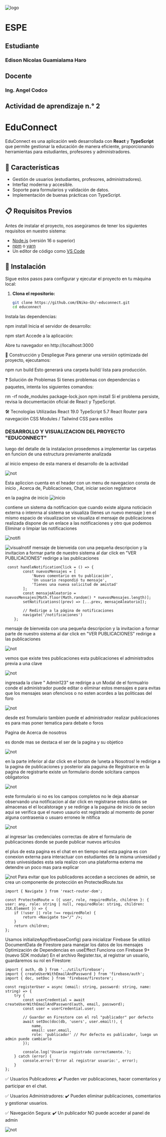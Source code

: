 ![logo](public/images/espe.jpg)

# ESPE

## Estudiante
### Edison Nicolas Guamialama Haro

## Docente
### Ing. Angel Codco


## Actividad de aprendizaje n.° 2

# EduConnect

EduConnect es una aplicación web desarrollada con **React** y **TypeScript** que permite gestionar la educación de manera eficiente, proporcionando herramientas para estudiantes, profesores y administradores.

## 📌 Características

- Gestión de usuarios (estudiantes, profesores, administradores).
- Interfaz moderna y accesible.
- Soporte para formularios y validación de datos.
- Implementación de buenas prácticas con TypeScript.

## 📋 Requisitos Previos

Antes de instalar el proyecto, nos asegúramos de tener los siguientes requisitos en nuestro sistema:

- [Node.js](https://nodejs.org/) (versión 16 o superior)
- [npm](https://www.npmjs.com/) o [yarn](https://yarnpkg.com/)
- Un editor de código como [VS Code](https://code.visualstudio.com/)

## 🔧 Instalación

Sigue estos pasos para configurar y ejecutar el proyecto en tu máquina local:

1. **Clona el repositorio:**

   ```sh
   git clone https://github.com/ENiko-Gh/-educonnect.git
   cd educonnect
Instala las dependencias:

npm install
Inicia el servidor de desarrollo:

npm start
Accede a la aplicación:

Abre tu navegador en http://localhost:3000

🚀 Construcción y Despliegue
Para generar una versión optimizada del proyecto, ejecutamos:

npm run build
Esto generará una carpeta build/ lista para producción.

❓ Solución de Problemas
Si tienes problemas con dependencias o paquetes, intenta los siguientes comandos:     

rm -rf node_modules package-lock.json
npm install
Si el problema persiste, revisa la documentación oficial de React y TypeScript.       

🛠 Tecnologías Utilizadas
React 19.0
TypeScript 5.7
React Router para navegación
CSS Modules / Tailwind CSS para estilos


### DESARROLLO  Y VISUALIZACION DEL PROYECTO "EDUCONNECT"


luego del detalle de la instalacion  prosedemos a implementar las carpetas  en funcion de una estructura  previamente analizada

al inicio empeso de esta manera  el desarrollo de la actividad

![not](public/images/Desarrollo.jpg)


Esta apliccion cuenta en el header con un menu de navegacion consta de inicio , Acerca de, Publicaciones, Chat, iniciar secion
registrarce

en la pagina de inicio
![inicio](public/images/inicio1.jpg)

contiene un sistema da notificacion  que cuando existe alguna noticiacin  externa o intenrna al sistema
se visualiza  (Iienes un nuevo mensaje ) en el mismo espacio de visualizacion  se visualiza el mensaje de
publicaciones realizada  dispone de un enlace a las notificaciones   y otro  que podemos Eliminar   o limpiar las notificaciones

![notifi](public/images/Inicio.jpg)

![visualnotif](images/Notifi2.jpg)
mensaje de bienveida  con una pequeña descripcion y la invitacion a formar parte de nuestro sistema
al dar click en "VER PUBLICACIONES" redirige a las publicaciones

```tsx
 const handleNotificationClick = () => {
        const nuevosMensajes = [
            'Nuevo comentario en tu publicación',
            'Un usuario respondió tu mensaje',
            'Tienes una nueva solicitud de amistad'
        ];
        const mensajeAleatorio = nuevosMensajes[Math.floor(Math.random() * nuevosMensajes.length)];
        setNotifications((prev) => [...prev, mensajeAleatorio]);

        // Redirige a la página de notificaciones
        navigate('/notificaciones')
    };
```


mensaje de bienveida  con una pequeña descripcion y la invitacion a formar parte de nuestro sistema
al dar click en "VER PUBLICACIONES" redirige a las publicaciones

![not](public/images/publi2.jpg)

vemos que existe tres publicaciones   esta  publicaciones el administrados  previa a una clave

![not](public/images/clavAdmin.jpg)

ingresada la  clave " Admin123"  se  redirige a un Modal de el formualrio conde el administrador puede  editar o eliminar estos mensajes e para evitas que los mensajes sean ofencivos o no esten acordes a las politicaas del foro

![not](public/images/Administrador.jpg)

desde est fromulario tambien puede el administrador realizar publicaciones es para mas poner tematica para debate o foros

Pagina de Acerca de nosotros

es donde mas se destaca el ser de la pagina y su objetico

![not](public/images/AcerNostrs.jpg)

en la parte inferior al dar click en el boton de !uneta a Nosotros!  le redirige a la pagina de publicaciones y posterior ala paguina de Registrarce
en la pagina de registrarte existe un formulario donde solcitara  campos obligatorios 


![not](public/images/Register.jpg)

este formulario si no es los campos completos no le deja abansar observando una notificacion al dar click en registrarse estos datos se almacenas el el localstorage  y se redirige  a la paguina de inicio de secion aqui se verifica  que el nuevo usaurio est registrado al momento de poner alguna contrasenia o usuaro erroneo le nitifica

![not](public/images/modal2.jpg)


al ingresar las credenciales correctas  de abre el formulario de publicaciones  donde se puede publicar nuevos articulos

el plus de esta pagina es el chat en en tiempo real
esta pagina es con conexion externa para interactuar con estudiantes de la misma univesidad y otras univesidades esta sela realizo con una plataforma externa me detendre un poco mas para explicar

![not](public/images/chat.jpg)
Para evitar que los publicadores accedan a secciones de admin, se crea un componente de protección en ProtectedRoute.tsx

```tsx
import { Navigate } from 'react-router-dom';

const ProtectedRoute = ({ user, role, requiredRole, children }: { user: any, role: string | null, requiredRole: string, children: JSX.Element }) => {
    if (!user || role !== requiredRole) {
        return <Navigate to="/" />;
    }
    return children;
};

```

Usamos initializeApp(firebaseConfig) para inicializar Firebase
Se utilizó DocumentData de Firestore para manejar los datos de los mensajes
Optimización de Dependencias en useEffect
Funciona con Firebase 9+ (nuevo SDK modular)
En el archivo Register.tsx, al registrar un usuario, guardaremos su rol en Firestore: 

``` tsx
import { auth, db } from '../utils/firebase';
import { createUserWithEmailAndPassword } from 'firebase/auth';
import { doc, setDoc } from 'firebase/firestore';

const registerUser = async (email: string, password: string, name: string) => {       
    try {
        const userCredential = await createUserWithEmailAndPassword(auth, email, password);
        const user = userCredential.user;

        // Guardar en Firestore con el rol "publicador" por defecto
        await setDoc(doc(db, 'users', user.email!), {
            name,
            email: user.email,
            role: 'publicador' // Por defecto es publicador, luego un admin puede cambiarlo
        });

        console.log('Usuario registrado correctamente.');
    } catch (error) {
        console.error('Error al registrar usuario:', error);
    }
};

```

✅ Usuarios Publicadores:
✔️ Pueden ver publicaciones, hacer comentarios y participar en el chat.

✅ Usuarios Administradores:
✔️ Pueden eliminar publicaciones, comentarios y gestionar usuarios.

✅ Navegación Segura:
✔️ Un publicador NO puede acceder al panel de admin


![not](public/images/firebase.jpg)